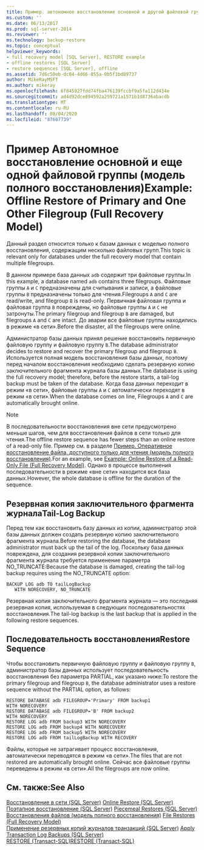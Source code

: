 ```yaml
---
title: Пример. автономное восстановление основной и другой файловой группы (модель полного восстановления) | Документация Майкрософт
ms.custom: ''
ms.date: 06/13/2017
ms.prod: sql-server-2014
ms.reviewer: ''
ms.technology: backup-restore
ms.topic: conceptual
helpviewer_keywords:
- full recovery model [SQL Server], RESTORE example
- offline restores [SQL Server]
- restore sequences [SQL Server], offline
ms.assetid: 7d6c50eb-dc84-4d66-855a-0b5f1bd89737
author: MikeRayMSFT
ms.author: mikeray
ms.openlocfilehash: 6f845927fdd74fba476139fccbf9a5fa112d434e
ms.sourcegitcommit: ad4d92dce894592a259721a1571b1d8736abacdb
ms.translationtype: MT
ms.contentlocale: ru-RU
ms.lasthandoff: 08/04/2020
ms.locfileid: "87667739"
---
```

# <a name="example-offline-restore-of-primary-and-one-other-filegroup-full-recovery-model"></a><span data-ttu-id="95a71-102">Пример Автономное восстановление основной и еще одной файловой группы (модель полного восстановления)</span><span class="sxs-lookup"><span data-stu-id="95a71-102">Example: Offline Restore of Primary and One Other Filegroup (Full Recovery Model)</span></span>
  <span data-ttu-id="95a71-103">Данный раздел относится только к базам данных с моделью полного восстановления, содержащим несколько файловых групп.</span><span class="sxs-lookup"><span data-stu-id="95a71-103">This topic is relevant only for databases under the full recovery model that contain multiple filegroups.</span></span>  
  
 <span data-ttu-id="95a71-104">В данном примере база данных `adb` содержит три файловые группы.</span><span class="sxs-lookup"><span data-stu-id="95a71-104">In this example, a database named `adb` contains three filegroups.</span></span> <span data-ttu-id="95a71-105">Файловые группы `A` и `C` предназначены для считывания и записи, а файловые группы `B` предназначены только для чтения.</span><span class="sxs-lookup"><span data-stu-id="95a71-105">Filegroups `A` and `C` are read/write, and filegroup `B` is read-only.</span></span> <span data-ttu-id="95a71-106">Первичная файловая группа и файловая группа `B` повреждены, но файловые группы `A` и `C` не затронуты.</span><span class="sxs-lookup"><span data-stu-id="95a71-106">The primary filegroup and filegroup `B` are damaged, but filegroups `A` and `C` are intact.</span></span> <span data-ttu-id="95a71-107">До аварии все файловые группы находились в режиме «в сети».</span><span class="sxs-lookup"><span data-stu-id="95a71-107">Before the disaster, all the filegroups were online.</span></span>  
  
 <span data-ttu-id="95a71-108">Администратор базы данных принял решение восстановить первичную файловую группу и файловую группу `B`.</span><span class="sxs-lookup"><span data-stu-id="95a71-108">The database administrator decides to restore and recover the primary filegroup and filegroup `B`.</span></span> <span data-ttu-id="95a71-109">Используется полная модель восстановления базы данных, поэтому перед началом восстановления необходимо сделать резервную копию заключительного фрагмента журнала базы данных.</span><span class="sxs-lookup"><span data-stu-id="95a71-109">The database is using the full recovery model; therefore, before the restore starts, a tail-log backup must be taken of the database.</span></span> <span data-ttu-id="95a71-110">Когда база данных переходит в режим «в сети», файловые группы `A` и `C` автоматически переходят в режим «в сети».</span><span class="sxs-lookup"><span data-stu-id="95a71-110">When the database comes on line, Filegroups `A` and `C` are automatically brought online.</span></span>  
  
> [!NOTE]  
>  <span data-ttu-id="95a71-111">В последовательности восстановления вне сети предусмотрено меньше шагов, чем для восстановления файлов в сети только для чтения.</span><span class="sxs-lookup"><span data-stu-id="95a71-111">The offline restore sequence has fewer steps than an online restore of a read-only file.</span></span> <span data-ttu-id="95a71-112">Пример см. в разделе [Пример. Оперативное восстановление файла, доступного только для чтения &#40;модель полного восстановления&#41;](example-online-restore-of-a-read-only-file-full-recovery-model.md).</span><span class="sxs-lookup"><span data-stu-id="95a71-112">For an example, see [Example: Online Restore of a Read-Only File &#40;Full Recovery Model&#41;](example-online-restore-of-a-read-only-file-full-recovery-model.md).</span></span> <span data-ttu-id="95a71-113">Однако в процессе выполнения последовательности в режиме «вне сети» находится вся база данных.</span><span class="sxs-lookup"><span data-stu-id="95a71-113">However, the whole database is offline for the duration of the sequence.</span></span>  
  
## <a name="tail-log-backup"></a><span data-ttu-id="95a71-114">Резервная копия заключительного фрагмента журнала</span><span class="sxs-lookup"><span data-stu-id="95a71-114">Tail-Log Backup</span></span>  
 <span data-ttu-id="95a71-115">Перед тем как восстановить базу данных из копии, администратор этой базы данных должен создать резервную копию заключительного фрагмента журнала.</span><span class="sxs-lookup"><span data-stu-id="95a71-115">Before restoring the database, the database administrator must back up the tail of the log.</span></span> <span data-ttu-id="95a71-116">Поскольку база данных повреждена, для создания резервной копии заключительного фрагмента журнала требуется применение параметра NO_TRUNCATE:</span><span class="sxs-lookup"><span data-stu-id="95a71-116">Because the database is damaged, creating the tail-log backup requires using the NO_TRUNCATE option:</span></span>  
  
```  
BACKUP LOG adb TO tailLogBackup   
   WITH NORECOVERY, NO_TRUNCATE  
```  
  
 <span data-ttu-id="95a71-117">Резервная копия заключительного фрагмента журнала — это последняя резервная копия, используемая в следующих последовательностях восстановления.</span><span class="sxs-lookup"><span data-stu-id="95a71-117">The tail-log backup is the last backup that is applied in the following restore sequences.</span></span>  
  
## <a name="restore-sequence"></a><span data-ttu-id="95a71-118">Последовательность восстановления</span><span class="sxs-lookup"><span data-stu-id="95a71-118">Restore Sequence</span></span>  
 <span data-ttu-id="95a71-119">Чтобы восстановить первичную файловую группу и файловую группу `B`, администратор базы данных использует последовательность восстановления без параметра PARTIAL, как указано ниже:</span><span class="sxs-lookup"><span data-stu-id="95a71-119">To restore the primary filegroup and filegroup `B`, the database administrator uses a restore sequence without the PARTIAL option, as follows:</span></span>  
  
```  
RESTORE DATABASE adb FILEGROUP='Primary' FROM backup1   
WITH NORECOVERY  
RESTORE DATABASE adb FILEGROUP='B' FROM backup2   
WITH NORECOVERY  
RESTORE LOG adb FROM backup3 WITH NORECOVERY  
RESTORE LOG adb FROM backup4 WITH NORECOVERY  
RESTORE LOG adb FROM backup5 WITH NORECOVERY  
RESTORE LOG adb FROM tailLogBackup WITH RECOVERY  
```  
  
 <span data-ttu-id="95a71-120">Файлы, которые не затрагивает процесс восстановления, автоматически переводятся в режим «в сети».</span><span class="sxs-lookup"><span data-stu-id="95a71-120">The files that are not restored are automatically brought online.</span></span> <span data-ttu-id="95a71-121">Сейчас все файловые группы переведены в режим «в сети».</span><span class="sxs-lookup"><span data-stu-id="95a71-121">All the filegroups are now online.</span></span>  
  
## <a name="see-also"></a><span data-ttu-id="95a71-122">См. также:</span><span class="sxs-lookup"><span data-stu-id="95a71-122">See Also</span></span>  
 <span data-ttu-id="95a71-123">[Восстановление в сети (SQL Server)](online-restore-sql-server.md) </span><span class="sxs-lookup"><span data-stu-id="95a71-123">[Online Restore &#40;SQL Server&#41;](online-restore-sql-server.md) </span></span>  
 <span data-ttu-id="95a71-124">[Поэтапное восстановление (SQL Server)](piecemeal-restores-sql-server.md) </span><span class="sxs-lookup"><span data-stu-id="95a71-124">[Piecemeal Restores &#40;SQL Server&#41;](piecemeal-restores-sql-server.md) </span></span>  
 <span data-ttu-id="95a71-125">[Восстановления файлов (модель полного восстановления)](file-restores-full-recovery-model.md) </span><span class="sxs-lookup"><span data-stu-id="95a71-125">[File Restores &#40;Full Recovery Model&#41;](file-restores-full-recovery-model.md) </span></span>  
 <span data-ttu-id="95a71-126">[Применение резервных копий журналов транзакций (SQL Server)](transaction-log-backups-sql-server.md) </span><span class="sxs-lookup"><span data-stu-id="95a71-126">[Apply Transaction Log Backups &#40;SQL Server&#41;](transaction-log-backups-sql-server.md) </span></span>  
 [<span data-ttu-id="95a71-127">RESTORE (Transact-SQL)</span><span class="sxs-lookup"><span data-stu-id="95a71-127">RESTORE &#40;Transact-SQL&#41;</span></span>](/sql/t-sql/statements/restore-statements-transact-sql)  
  
  
